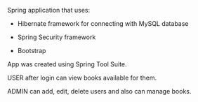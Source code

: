 Spring application that uses:

- Hibernate framework for connecting with MySQL database

- Spring Security framework

- Bootstrap

App was created using Spring Tool Suite.

USER after login can view books available for them.

ADMIN can add, edit, delete users and also can manage books.
